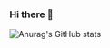 ### Hi there 👋
![Anurag's GitHub stats](https://github-readme-stats.vercel.app/api?username=Hector-qj&show_icons=true&theme=dark)
